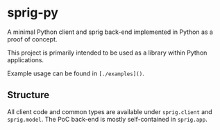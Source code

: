 # sprig-py

A minimal Python client and sprig back-end implemented in Python as a proof of
concept.

This project is primarily intended to be used as a library within Python
applications.

Example usage can be found in `[./examples]()`.

## Structure

All client code and common types are
available under `sprig.client` and `sprig.model`. The PoC back-end is mostly
self-contained in `sprig.app`.
